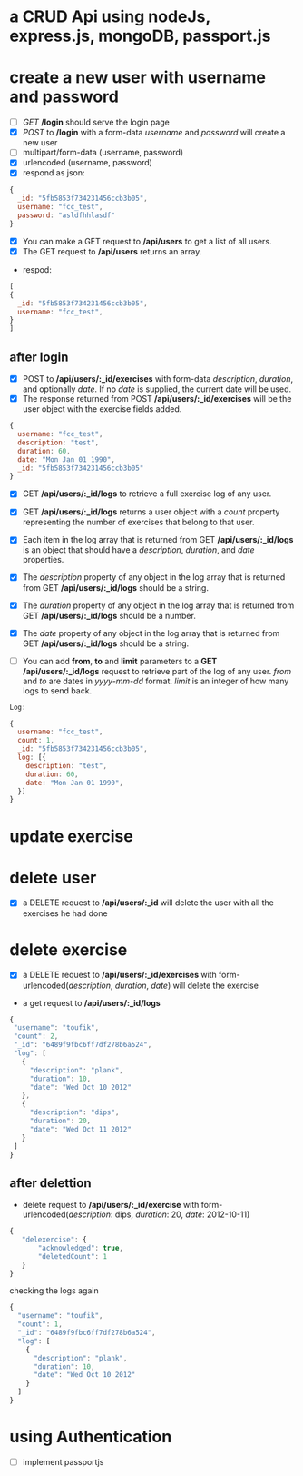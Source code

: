 # a CRUD Api using nodeJs, express.js, mongoDB, passport.js 

# create a new user with username and password  
- [ ] *GET* **/login** should serve the login page
- [x] *POST* to **/login** with a form-data  *username* and *password* will create a new user 
- [ ] multipart/form-data  (username, password)
- [x] urlencoded (username, password)
- [x]  respond as json:

```javascript
{
  _id: "5fb5853f734231456ccb3b05",
  username: "fcc_test",
  password: "asldfhhlasdf"
}
```

- [x]  You can make a GET request to **/api/users** to get a list of all users.
- [x]  The GET request to **/api/users** returns an array.
- respod:
```javascript
[
{
  _id: "5fb5853f734231456ccb3b05",
  username: "fcc_test",
}
]
```
## after login
- [x] POST to **/api/users/:_id/exercises** with form-data *description*, *duration*, and optionally *date*. If no *date* is supplied, the current date will be used.
- [x] The response returned from POST **/api/users/:_id/exercises** will be the user object with the exercise fields added.
```javascript
{
  username: "fcc_test",
  description: "test",
  duration: 60,
  date: "Mon Jan 01 1990",
  _id: "5fb5853f734231456ccb3b05"
}
```
- [x] GET **/api/users/:_id/logs** to retrieve a full exercise log of any user.
- [x] GET **/api/users/:_id/logs** returns a user object with a *count* property representing the number of exercises that belong to that user.
- [x] Each item in the log array that is returned from GET **/api/users/:_id/logs** is an object that should have a *description*, *duration*, and *date* properties.

- [x] The *description* property of any object in the log array that is returned from GET **/api/users/:_id/logs** should be a string.
- [x] The *duration* property of any object in the log array that is returned from GET **/api/users/:_id/logs** should be a number.
- [x] The *date* property of any object in the log array that is returned from GET **/api/users/:_id/logs** should be a string.
- [ ] You can add **from**, **to** and **limit** parameters to a **GET** **/api/users/:_id/logs** request to retrieve part of the log of any user. *from* and *to* are dates in *yyyy-mm-dd* format. *limit* is an integer of how many logs to send back.

```javascript
Log:

{
  username: "fcc_test",
  count: 1,
  _id: "5fb5853f734231456ccb3b05",
  log: [{
    description: "test",
    duration: 60,
    date: "Mon Jan 01 1990",
  }]
}
```
# update exercise

# delete user
- [x] a DELETE request to **/api/users/:_id** will delete the user with all the exercises he had done 

# delete exercise
- [x] a DELETE request to **/api/users/:_id/exercises** with form-urlencoded(*description*, *duration*, *date*) will delete the exercise
 - a get request to **/api/users/:_id/logs**
 ```javascript
 {
  "username": "toufik",
  "count": 2,
  "_id": "6489f9fbc6ff7df278b6a524",
  "log": [
    {
      "description": "plank",
      "duration": 10,
      "date": "Wed Oct 10 2012"
    },
    {
      "description": "dips",
      "duration": 20,
      "date": "Wed Oct 11 2012"
    }
  ]
}
 ```
## after delettion
 - delete request to **/api/users/:_id/exercise** with form-urlencoded(*description*: dips, *duration*: 20, *date*: 2012-10-11)
 ```javascript
 {
    "delexercise": {
        "acknowledged": true,
        "deletedCount": 1
    }
}
```
checking the logs again
```javascript
{
  "username": "toufik",
  "count": 1,
  "_id": "6489f9fbc6ff7df278b6a524",
  "log": [
    {
      "description": "plank",
      "duration": 10,
      "date": "Wed Oct 10 2012"
    }
  ]
}
```





# using Authentication 
- [ ] implement passportjs 



